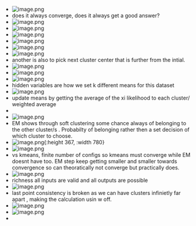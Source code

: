 - ![image.png](../assets/image_1741645027664_0.png)
- does it always converge, does it always get a good answer?
- ![image.png](../assets/image_1741647751966_0.png)
- ![image.png](../assets/image_1741648012002_0.png)
- ![image.png](../assets/image_1741648159058_0.png)
- ![image.png](../assets/image_1741648732309_0.png)
- ![image.png](../assets/image_1745836087029_0.png)
- ![image.png](../assets/image_1741649341392_0.png)
- another is also to pick next cluster center that is further from the intial.
- ![image.png](../assets/image_1745836362612_0.png)
- ![image.png](../assets/image_1741730917213_0.png)
- ![image.png](../assets/image_1741731666589_0.png)
- hidden variables are how we set k different means for this dataset
- ![image.png](../assets/image_1741732206647_0.png)
- update means by getting the average of the xi likelihood to each cluster/ weighted average
-
- ![image.png](../assets/image_1741733111257_0.png)
- EM shows through soft clustering some chance always of belonging to the other cluster/s . Probabilty of belonging rather then a set decision of which cluster to choose.
- ![image.png](../assets/image_1741733591749_0.png){:height 367, :width 780}
- ![image.png](../assets/image_1745837739835_0.png)
- vs kmeans, finite number of configs so kmeans must converge while EM doesnt have too. EM step keep getting smaller and smaller towards convergence so can theoratically not converge but practically does.
- ![image.png](../assets/image_1741734069887_0.png)
- richness all inputs are valid and all outputs are possible
- ![image.png](../assets/image_1741734883814_0.png)
- last point consistency is broken as we can have clusters infinietly far apart , making the calculation usin w off.
- ![image.png](../assets/image_1741735092952_0.png)
- ![image.png](../assets/image_1741735186906_0.png)
-